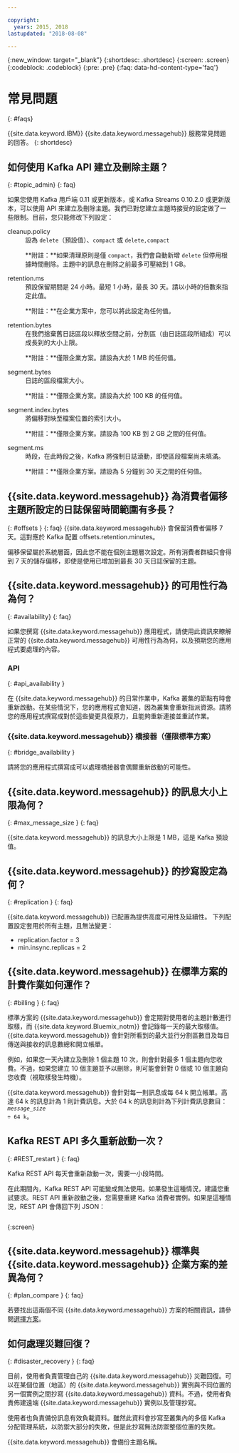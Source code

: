 ```yaml
---

copyright:
  years: 2015, 2018
lastupdated: "2018-08-08"

---
```


{:new_window: target="_blank"}
{:shortdesc: .shortdesc}
{:screen: .screen}
{:codeblock: .codeblock}
{:pre: .pre}
{:faq: data-hd-content-type='faq'}

# 常見問題
{: #faqs}

{{site.data.keyword.IBM}} {{site.data.keyword.messagehub}} 服務常見問題的回答。
{: shortdesc}

<!--17/10/17 - Karen: same info duplicated at messagehub104 -->
## 如何使用 Kafka API 建立及刪除主題？
{: #topic_admin}
{: faq}

如果您使用 Kafka 用戶端 0.11 或更新版本，或 Kafka Streams 0.10.2.0 或更新版本，可以使用 API 來建立及刪除主題。我們已對您建立主題時接受的設定做了一些限制。目前，您只能修改下列設定：

<dl>
<dt>cleanup.policy</dt>
<dd>設為 <code>delete</code>（預設值）、<code>compact</code> 或 <code>delete,compact</code>
<p>**附註：**如果清理原則是僅 <code>compact</code>，我們會自動新增 <code>delete</code> 但停用根據時間刪除。主題中的訊息在刪除之前最多可壓縮到 1 GB。</p>
</dd>

<dt>retention.ms</dt>
<dd>預設保留期間是 24 小時。最短 1 小時，最長 30 天。請以小時的倍數來指定此值。



<p>**附註：**在企業方案中，您可以將此設定為任何值。</p>
</dd>

<dt>retention.bytes</dt>
<dd>在我們捨棄舊日誌區段以釋放空間之前，分割區（由日誌區段所組成）可以成長到的大小上限。

<p>**附註：**僅限企業方案。請設為大於 1 MB 的任何值。</p>
</dd>

<dt>segment.bytes</dt>
<dd>日誌的區段檔案大小。

<p>**附註：**僅限企業方案。請設為大於 100 KB 的任何值。</p>
</dd>

<dt>segment.index.bytes</dt>
<dd>將偏移對映至檔案位置的索引大小。 

<p>**附註：**僅限企業方案。請設為 100 KB 到 2 GB 之間的任何值。</p>
</dd>

<dt>segment.ms</dt>
<dd>時段，在此時段之後，Kafka 將強制日誌滾動，即使區段檔案尚未填滿。 

<p>**附註：**僅限企業方案。請設為 5 分鐘到 30 天之間的任何值。</p>
</dd>
</dl>


## {{site.data.keyword.messagehub}} 為消費者偏移主題所設定的日誌保留時間範圍有多長？
{: #offsets }
{: faq}
{{site.data.keyword.messagehub}} 會保留消費者偏移 7 天。這對應於 Kafka 配置 offsets.retention.minutes。 

偏移保留屬於系統層面，因此您不能在個別主題層次設定。所有消費者群組只會得到 7 天的儲存偏移，即使是使用已增加到最長 30 天日誌保留的主題。 

## {{site.data.keyword.messagehub}} 的可用性行為為何？
{: #availability}
{: faq}

如果您撰寫 {{site.data.keyword.messagehub}} 應用程式，請使用此資訊來瞭解正常的 {{site.data.keyword.messagehub}} 可用性行為為何，以及預期您的應用程式要處理的內容。

### API
{: #api_availability }

在 {{site.data.keyword.messagehub}} 的日常作業中，Kafka 叢集的節點有時會重新啟動。在某些情況下，您的應用程式會知道，因為叢集會重新指派資源。請將您的應用程式撰寫成對於這些變更具復原力，且能夠重新連接並重試作業。

### {{site.data.keyword.messagehub}} 橋接器（僅限標準方案）
{: #bridge_availability }

請將您的應用程式撰寫成可以處理橋接器會偶爾重新啟動的可能性。

## {{site.data.keyword.messagehub}} 的訊息大小上限為何？ 
{: #max_message_size }
{: faq}

{{site.data.keyword.messagehub}} 的訊息大小上限是 1 MB，這是 Kafka 預設值。 

## {{site.data.keyword.messagehub}} 的抄寫設定為何？ 
{: #replication }
{: faq}

{{site.data.keyword.messagehub}} 已配置為提供高度可用性及延續性。
下列配置設定套用於所有主題，且無法變更：
* replication.factor = 3
* min.insync.replicas = 2

## {{site.data.keyword.messagehub}} 在標準方案的計費作業如何運作？ 
{: #billing }
{: faq}

標準方案的 {{site.data.keyword.messagehub}} 會定期對使用者的主題計數進行取樣，而 {{site.data.keyword.Bluemix_notm}} 會記錄每一天的最大取樣值。{{site.data.keyword.messagehub}} 會針對所看到的最大並行分割區數目及每日傳送與接收的訊息數總和開立帳單。

例如，如果您一天內建立及刪除 1 個主題 10 次，則會針對最多 1 個主題向您收費。不過，如果您建立 10 個主題並予以刪除，則可能會針對 0 個或 10 個主題向您收費（視取樣發生時機）。


{{site.data.keyword.messagehub}} 會針對每一則訊息或每 64 k 開立帳單。高達 64 k 的訊息計為 1 則計費訊息。大於 64 k 的訊息則計為下列計費訊息數目：<code><var class="keyword varname">message_size</var> &divide; 64 k</code>。

<!--12/04/18 - Karen: same info duplicated at messagehub057 -->
## Kafka REST API 多久重新啟動一次？ 
{: #REST_restart }
{: faq}

Kafka REST API 每天會重新啟動一次，需要一小段時間。 

在此期間內，Kafka REST API 可能變成無法使用。如果發生這種情況，建議您重試要求。REST API 重新啟動之後，您需要重建 Kafka 消費者實例。如果是這種情況，REST API 會傳回下列 JSON：

```'{"error_code":40403,"message":"Consumer instance not found."}'
```
{:screen}

## {{site.data.keyword.messagehub}} 標準與 {{site.data.keyword.messagehub}} 企業方案的差異為何？
{: #plan_compare }
{: faq}

若要找出這兩個不同 {{site.data.keyword.messagehub}} 方案的相關資訊，請參閱[選擇方案](/docs/services/EventStreams/eventstreams085.html)。

## 如何處理災難回復？
{: #disaster_recovery }
{: faq}

目前，使用者負責管理自己的 {{site.data.keyword.messagehub}} 災難回復。可以在某個位置（地區）的 {{site.data.keyword.messagehub}} 實例與不同位置的另一個實例之間抄寫 {{site.data.keyword.messagehub}} 資料。不過，使用者負責佈建遠端 {{site.data.keyword.messagehub}} 實例以及管理抄寫。

使用者也負責備份訊息有效負載資料。雖然此資料會抄寫至叢集內的多個 Kafka 分配管理系統，以防禦大部分的失敗，但是此抄寫無法防禦整個位置的失敗。 

{{site.data.keyword.messagehub}} 會備份主題名稱。















